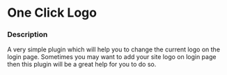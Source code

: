 # One Click Logo

### Description

A very simple plugin which will help you to change the current logo on the login page. Sometimes you may want to add your site logo on login page then this plugin will be a great help for you to do so.
